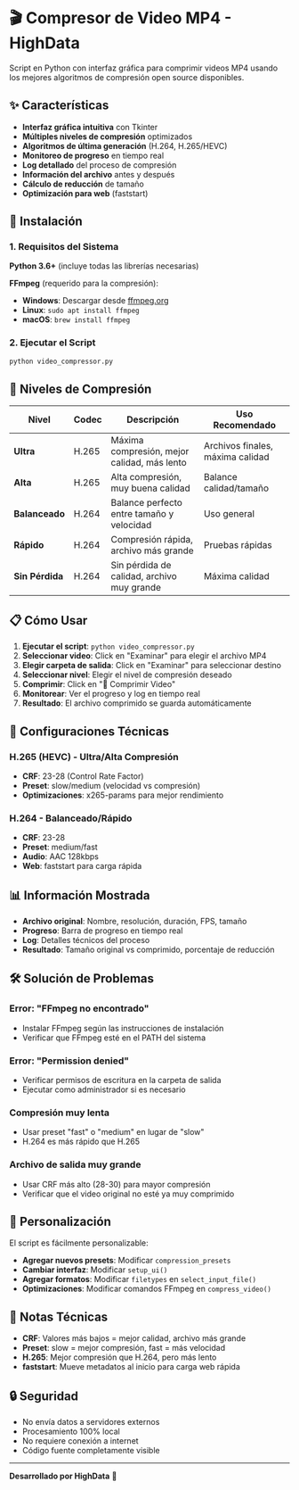 # 🎬 Compresor de Video MP4 - HighData

Script en Python con interfaz gráfica para comprimir videos MP4 usando los mejores algoritmos de compresión open source disponibles.

## ✨ Características

- **Interfaz gráfica intuitiva** con Tkinter
- **Múltiples niveles de compresión** optimizados
- **Algoritmos de última generación** (H.264, H.265/HEVC)
- **Monitoreo de progreso** en tiempo real
- **Log detallado** del proceso de compresión
- **Información del archivo** antes y después
- **Cálculo de reducción** de tamaño
- **Optimización para web** (faststart)

## 🚀 Instalación

### 1. Requisitos del Sistema

**Python 3.6+** (incluye todas las librerías necesarias)

**FFmpeg** (requerido para la compresión):
- **Windows**: Descargar desde [ffmpeg.org](https://ffmpeg.org/download.html)
- **Linux**: `sudo apt install ffmpeg`
- **macOS**: `brew install ffmpeg`

### 2. Ejecutar el Script

```bash
python video_compressor.py
```

## 🎯 Niveles de Compresión

| Nivel | Codec | Descripción | Uso Recomendado |
|-------|-------|-------------|-----------------|
| **Ultra** | H.265 | Máxima compresión, mejor calidad, más lento | Archivos finales, máxima calidad |
| **Alta** | H.265 | Alta compresión, muy buena calidad | Balance calidad/tamaño |
| **Balanceado** | H.264 | Balance perfecto entre tamaño y velocidad | Uso general |
| **Rápido** | H.264 | Compresión rápida, archivo más grande | Pruebas rápidas |
| **Sin Pérdida** | H.264 | Sin pérdida de calidad, archivo muy grande | Máxima calidad |

## 📋 Cómo Usar

1. **Ejecutar el script**: `python video_compressor.py`
2. **Seleccionar video**: Click en "Examinar" para elegir el archivo MP4
3. **Elegir carpeta de salida**: Click en "Examinar" para seleccionar destino
4. **Seleccionar nivel**: Elegir el nivel de compresión deseado
5. **Comprimir**: Click en "🚀 Comprimir Video"
6. **Monitorear**: Ver el progreso y log en tiempo real
7. **Resultado**: El archivo comprimido se guarda automáticamente

## 🔧 Configuraciones Técnicas

### H.265 (HEVC) - Ultra/Alta Compresión
- **CRF**: 23-28 (Control Rate Factor)
- **Preset**: slow/medium (velocidad vs compresión)
- **Optimizaciones**: x265-params para mejor rendimiento

### H.264 - Balanceado/Rápido
- **CRF**: 23-28
- **Preset**: medium/fast
- **Audio**: AAC 128kbps
- **Web**: faststart para carga rápida

## 📊 Información Mostrada

- **Archivo original**: Nombre, resolución, duración, FPS, tamaño
- **Progreso**: Barra de progreso en tiempo real
- **Log**: Detalles técnicos del proceso
- **Resultado**: Tamaño original vs comprimido, porcentaje de reducción

## 🛠️ Solución de Problemas

### Error: "FFmpeg no encontrado"
- Instalar FFmpeg según las instrucciones de instalación
- Verificar que FFmpeg esté en el PATH del sistema

### Error: "Permission denied"
- Verificar permisos de escritura en la carpeta de salida
- Ejecutar como administrador si es necesario

### Compresión muy lenta
- Usar preset "fast" o "medium" en lugar de "slow"
- H.264 es más rápido que H.265

### Archivo de salida muy grande
- Usar CRF más alto (28-30) para mayor compresión
- Verificar que el video original no esté ya muy comprimido

## 🎨 Personalización

El script es fácilmente personalizable:

- **Agregar nuevos presets**: Modificar `compression_presets`
- **Cambiar interfaz**: Modificar `setup_ui()`
- **Agregar formatos**: Modificar `filetypes` en `select_input_file()`
- **Optimizaciones**: Modificar comandos FFmpeg en `compress_video()`

## 📝 Notas Técnicas

- **CRF**: Valores más bajos = mejor calidad, archivo más grande
- **Preset**: slow = mejor compresión, fast = más velocidad
- **H.265**: Mejor compresión que H.264, pero más lento
- **faststart**: Mueve metadatos al inicio para carga web rápida

## 🔒 Seguridad

- No envía datos a servidores externos
- Procesamiento 100% local
- No requiere conexión a internet
- Código fuente completamente visible

---

**Desarrollado por HighData** 🚀
